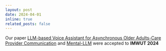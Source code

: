 ```yaml
---
layout: post
date: 2024-04-01 
inline: true
related_posts: false
---
```


Our paper [LLM-based Voice Assistant for Asynchronous Older Adults-Care Provider Communication](https://dl.acm.org/doi/abs/10.1145/3659625) and [Mental-LLM](https://dl.acm.org/doi/abs/10.1145/3643540) were accepted to **<span class="conference">IMWUT 2024</span>**

